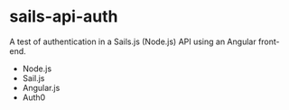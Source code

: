 # sails-api-auth
A test of authentication in a Sails.js (Node.js) API using an Angular front-end.

- Node.js
- Sail.js
- Angular.js
- Auth0

